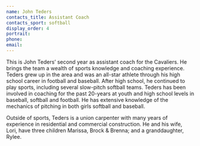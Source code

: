 ```yaml
---
name: John Teders
contacts_title: Assistant Coach
contacts_sport: softball
display_order: 4
portrait:
phone:
email:
---
```


This is John Teders’ second year as assistant coach for the Cavaliers. He brings the team a wealth of sports knowledge and coaching experience. Teders grew up in the area and was an all-star athlete through his high school career in football and baseball. After high school, he continued to play sports, including several slow-pitch softball teams. Teders has been involved in coaching for the past 20-years at youth and high school levels in baseball, softball and football. He has extensive knowledge of the mechanics of pitching in both girls softball and baseball.

Outside of sports, Teders is a union carpenter with many years of experience in residential and commercial construction. He and his wife, Lori, have three children Marissa, Brock & Brenna; and a granddaughter, Rylee.